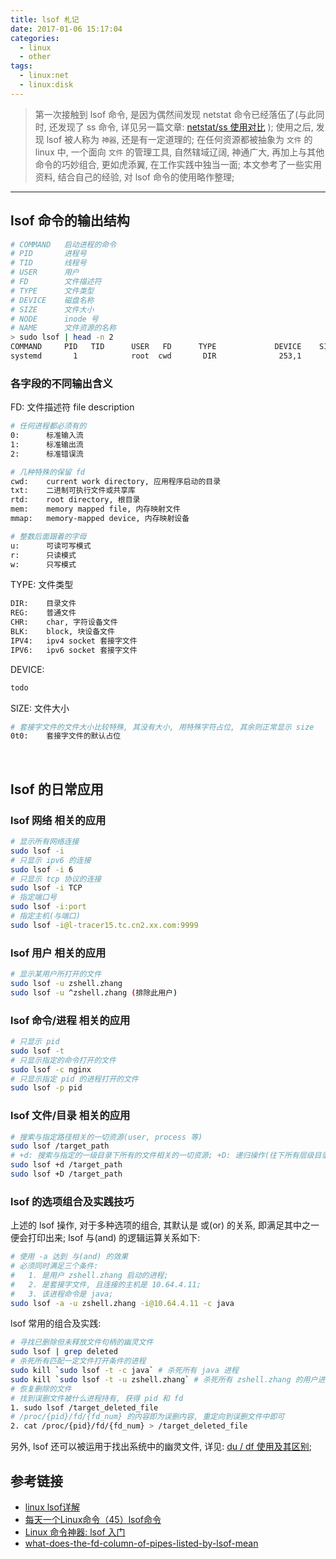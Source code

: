 ```yaml
---
title: lsof 札记
date: 2017-01-06 15:17:04
categories:
  - linux
  - other
tags:
  - linux:net
  - linux:disk
---
```


> 第一次接触到 lsof 命令, 是因为偶然间发现 netstat 命令已经落伍了(与此同时, 还发现了 ss 命令, 详见另一篇文章: [netstat/ss 使用对比]() );
使用之后, 发现 lsof 被人称为 `神器`, 还是有一定道理的; 在任何资源都被抽象为 `文件` 的 linux 中, 一个面向 `文件` 的管理工具, 自然辖域辽阔, 神通广大, 再加上与其他命令的巧妙组合, 更如虎添翼, 在工作实践中独当一面;
本文参考了一些实用资料, 结合自己的经验, 对 lsof 命令的使用略作整理;

<!--more-->

------

## **lsof 命令的输出结构**
``` bash
# COMMAND   启动进程的命令
# PID       进程号
# TID       线程号
# USER      用户
# FD        文件描述符
# TYPE      文件类型
# DEVICE    磁盘名称
# SIZE      文件大小
# NODE      inode 号
# NAME      文件资源的名称
> sudo lsof | head -n 2
COMMAND     PID   TID      USER   FD      TYPE             DEVICE    SIZE/OFF       NODE NAME
systemd       1            root  cwd       DIR              253,1        4096        128 /
```

### **各字段的不同输出含义**
FD: 文件描述符 file description
``` bash
# 任何进程都必须有的
0:      标准输入流
1:      标准输出流
2:      标准错误流

# 几种特殊的保留 fd
cwd:    current work directory, 应用程序启动的目录
txt:    二进制可执行文件或共享库
rtd:    root directory, 根目录
mem:    memory mapped file, 内存映射文件
mmap:   memory-mapped device, 内存映射设备

# 整数后面跟着的字母
u:      可读可写模式
r:      只读模式
w:      只写模式
```
TYPE: 文件类型
``` bash
DIR:    目录文件
REG:    普通文件
CHR:    char, 字符设备文件
BLK:    block, 块设备文件
IPV4:   ipv4 socket 套接字文件
IPV6:   ipv6 socket 套接字文件
```
DEVICE:
``` bash
todo
```
SIZE: 文件大小
``` bash
# 套接字文件的文件大小比较特殊, 其没有大小, 用特殊字符占位, 其余则正常显示 size
0t0:    套接字文件的默认占位
```
&nbsp;
## **lsof 的日常应用**
### **lsof 网络 相关的应用**
``` bash
# 显示所有网络连接
sudo lsof -i
# 只显示 ipv6 的连接
sudo lsof -i 6
# 只显示 tcp 协议的连接
sudo lsof -i TCP
# 指定端口号
sudo lsof -i:port
# 指定主机(与端口)
sudo lsof -i@l-tracer15.tc.cn2.xx.com:9999
```

### **lsof 用户 相关的应用**
``` bash
# 显示某用户所打开的文件
sudo lsof -u zshell.zhang
sudo lsof -u ^zshell.zhang (排除此用户)
```

### **lsof 命令/进程 相关的应用**
``` bash
# 只显示 pid
sudo lsof -t
# 只显示指定的命令打开的文件
sudo lsof -c nginx
# 只显示指定 pid 的进程打开的文件
sudo lsof -p pid
```

### **lsof 文件/目录 相关的应用**
``` bash
# 搜索与指定路径相关的一切资源(user, process 等)
sudo lsof /target_path
# +d: 搜索与指定的一级目录下所有的文件相关的一切资源; +D: 递归操作(往下所有层级目录)
sudo lsof +d /target_path
sudo lsof +D /target_path
```

### **lsof 的选项组合及实践技巧**
上述的 lsof 操作, 对于多种选项的组合, 其默认是 或(or) 的关系, 即满足其中之一便会打印出来;
lsof 与(and) 的逻辑运算关系如下:
``` bash
# 使用 -a 达到 与(and) 的效果
# 必须同时满足三个条件: 
#   1. 是用户 zshell.zhang 启动的进程;
#   2. 是套接字文件, 且连接的主机是 10.64.4.11;
#   3. 该进程命令是 java;
sudo lsof -a -u zshell.zhang -i@10.64.4.11 -c java
```
lsof 常用的组合及实践:
``` bash
# 寻找已删除但未释放文件句柄的幽灵文件
sudo lsof | grep deleted
# 杀死所有匹配一定文件打开条件的进程
sudo kill `sudo lsof -t -c java` # 杀死所有 java 进程
sudo kill `sudo lsof -t -u zshell.zhang` # 杀死所有 zshell.zhang 的用户进程
# 恢复删除的文件
# 找到误删文件被什么进程持有, 获得 pid 和 fd
1. sudo lsof /target_deleted_file
# /proc/{pid}/fd/{fd_num} 的内容即为误删内容, 重定向到误删文件中即可
2. cat /proc/{pid}/fd/{fd_num} > /target_deleted_file
```
另外, lsof 还可以被运用于找出系统中的幽灵文件, 详见: [du / df 使用及其区别](https://zshell-zhang.github.io/2017/04/07/linux-other--du,df使用及其区别/);

## **参考链接**
- [linux lsof详解](http://blog.csdn.net/guoguo1980/article/details/2324454)
- [每天一个Linux命令（45）lsof命令](http://www.cnblogs.com/MenAngel/p/5575479.html)
- [Linux 命令神器: lsof 入门](https://linux.cn/article-4099-1.html)
- [what-does-the-fd-column-of-pipes-listed-by-lsof-mean](https://stackoverflow.com/questions/25140730/what-does-the-fd-column-of-pipes-listed-by-lsof-mean)

